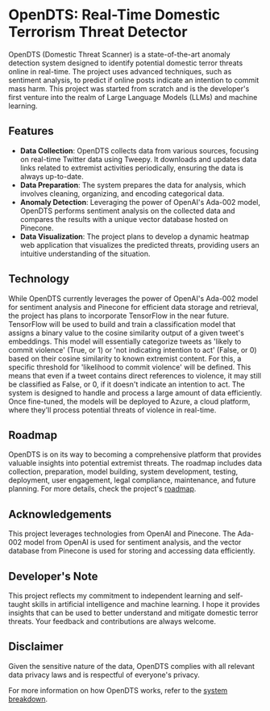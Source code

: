 # OpenDTS: Real-Time Domestic Terrorism Threat Detector

OpenDTS (Domestic Threat Scanner) is a state-of-the-art anomaly detection system designed to identify potential domestic terror threats online in real-time. The project uses advanced techniques, such as sentiment analysis, to predict if online posts indicate an intention to commit mass harm. This project was started from scratch and is the developer's first venture into the realm of Large Language Models (LLMs) and machine learning.

## Features
- **Data Collection**: OpenDTS collects data from various sources, focusing on real-time Twitter data using Tweepy. It downloads and updates data links related to extremist activities periodically, ensuring the data is always up-to-date.
- **Data Preparation**: The system prepares the data for analysis, which involves cleaning, organizing, and encoding categorical data.
- **Anomaly Detection**: Leveraging the power of OpenAI's Ada-002 model, OpenDTS performs sentiment analysis on the collected data and compares the results with a unique vector database hosted on Pinecone.
- **Data Visualization**: The project plans to develop a dynamic heatmap web application that visualizes the predicted threats, providing users an intuitive understanding of the situation.

## Technology
While OpenDTS currently leverages the power of OpenAI's Ada-002 model for sentiment analysis and Pinecone for efficient data storage and retrieval, the project has plans to incorporate TensorFlow in the near future. TensorFlow will be used to build and train a classification model that assigns a binary value to the cosine similarity output of a given tweet's embeddings. This model will essentially categorize tweets as 'likely to commit violence' (True, or 1) or 'not indicating intention to act' (False, or 0) based on their cosine similarity to known extremist content. For this, a specific threshold for 'likelihood to commit violence' will be defined. This means that even if a tweet contains direct references to violence, it may still be classified as False, or 0, if it doesn't indicate an intention to act. The system is designed to handle and process a large amount of data efficiently. Once fine-tuned, the models will be deployed to Azure, a cloud platform, where they'll process potential threats of violence in real-time.


## Roadmap
OpenDTS is on its way to becoming a comprehensive platform that provides valuable insights into potential extremist threats. The roadmap includes data collection, preparation, model building, system development, testing, deployment, user engagement, legal compliance, maintenance, and future planning. For more details, check the project's [roadmap](roadmap.md).

## Acknowledgements
This project leverages technologies from OpenAI and Pinecone. The Ada-002 model from OpenAI is used for sentiment analysis, and the vector database from Pinecone is used for storing and accessing data efficiently.

## Developer's Note
This project reflects my commitment to independent learning and self-taught skills in artificial intelligence and machine learning. I hope it provides insights that can be used to better understand and mitigate domestic terror threats. Your feedback and contributions are always welcome.

## Disclaimer
Given the sensitive nature of the data, OpenDTS complies with all relevant data privacy laws and is respectful of everyone's privacy.

For more information on how OpenDTS works, refer to the [system breakdown](breakdown.md).

